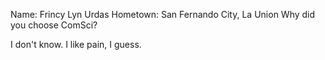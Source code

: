 Name: Frincy Lyn Urdas
Hometown: San Fernando City, La Union
Why did you choose ComSci?

I don't know. I like pain, I guess.